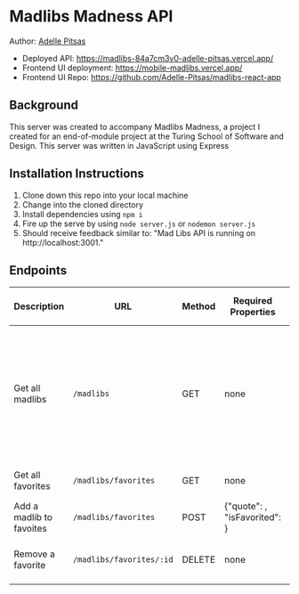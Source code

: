 # Madlibs Madness API
Author: [Adelle Pitsas](https://github.com/Adelle-Pitsas)

- Deployed API: https://madlibs-84a7cm3v0-adelle-pitsas.vercel.app/
- Frontend UI deployment: https://mobile-madlibs.vercel.app/
- Frontend UI Repo: https://github.com/Adelle-Pitsas/madlibs-react-app

## Background
This server was created to accompany Madlibs Madness, a project I created for an end-of-module project at the Turing School of Software and Design. This server was written in JavaScript using Express

## Installation Instructions
1. Clone down this repo into your local machine
1. Change into the cloned directory
1. Install dependencies using `npm i`
1. Fire up the serve by using `node server.js` or `nodemon server.js`
1. Should receive feedback similar to: "Mad Libs API is running on http://localhost:3001."


## Endpoints


| Description |    URL   |  Method  | Required Properties | Sample Successful Resposnse |
|-------------|----------|----------|---------------------|-----------------------------|
|Get all madlibs |`/madlibs` | GET | none | array containing 25 objects ({id: number, quote: string, parsedQuote: string', wordsNeeded: [string, string], partsOfSpeech: ["Verb", "Adverb"]}|
|Get all favorites | `/madlibs/favorites` | GET | none | array containing objects |
|Add a madlib to favoites |`/madlibs/favorites` | POST | {"quote": <string>, "isFavorited": <boolean>} | {id: <number>, quote: <string>, isFavorited: <boolean>}|
|Remove a favorite | `/madlibs/favorites/:id` | DELETE | none | array of remaining favorites (see format above)|
